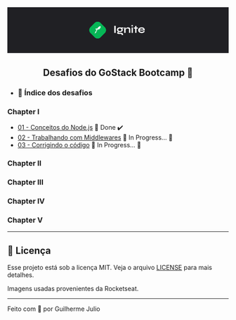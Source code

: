 <img alt="Ignite" src=".github/Ignite_background.png" />

<h2 align="center">
  Desafios do GoStack Bootcamp 🚀
</h2>

- ### 📜 Índice dos desafios

### Chapter I
  
- [01 - Conceitos do Node.js]() 🚀 Done :heavy_check_mark:
- [02 - Trabalhando com Middlewares]() :construction: In Progress... :construction:
- [03 - Corrigindo o código]() :construction: In Progress... :construction:

### Chapter II


### Chapter III


### Chapter IV


### Chapter V


--- 


## :memo: Licença

Esse projeto está sob a licença MIT. Veja o arquivo [LICENSE](LICENSE) para mais detalhes.

Imagens usadas provenientes da Rocketseat.

---

Feito com 💜 por Guilherme Julio
